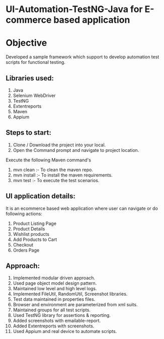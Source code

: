 # UI-Automation-TestNG-Java for E-commerce based application

# Objective
Developed a sample framework which support to develop automation test scripts for functional testing.

## Libraries used:
  1. Java
  2. Selenium WebDriver
  3. TestNG
  4. Extentreports
  5. Maven
  6. Appium
  
## Steps to start:
  1. Clone / Download the project into your local.
  2. Open the Command prompt and navigate to project location.

Execute the following Maven command's
  1. mvn clean :- To clean the maven repo.
  2. mvn install :- To install the maven requirements.
  3. mvn test :- To execute the test scenarios.


## UI application details:
It is an ecommerce based web application where user can navigate or do following actions:
  1. Product Listing Page
  2. Product Details
  3. Wishlist products
  4. Add Products to Cart
  5. Checkout
  6. Orders Page
  
## Approach:
  1. Implemented modular driven approach.
  2. Used page object model design pattern.
  3. Maintained low level and high level logs.
  4. Implemented FileUtil, RandomUtil, Screenshot libraries.
  5. Test data maintained in properties files.
  6. Browser and environment are parameterized from xml suits.
  7. Maintained groups for all test scripts.
  8. Used TestNG library for assertions & reporting.
  9. Added screenshots with emailable-report.
  10. Added Extentreports with screenshots.
  11. Used Appium and real device to automate scripts.
